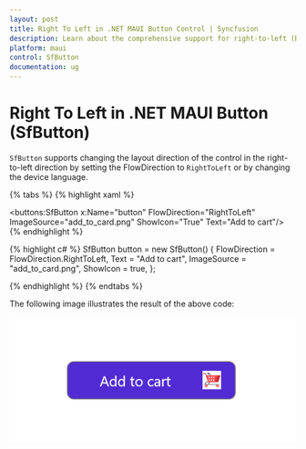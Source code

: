 ```yaml
---
layout: post
title: Right To Left in .NET MAUI Button Control | Syncfusion
description: Learn about the comprehensive support for right-to-left (RTL) directionality within the Syncfusion .NET MAUI Button, also known as the SfButton control.
platform: maui
control: SfButton
documentation: ug
---
```


# Right To Left in .NET MAUI Button (SfButton)

`SfButton` supports changing the layout direction of the control in the right-to-left direction by setting the FlowDirection to `RightToLeft` or by changing the device language.

{% tabs %}
{% highlight xaml %}

<buttons:SfButton x:Name="button"
                FlowDirection="RightToLeft"
                ImageSource="add_to_card.png"
                ShowIcon="True" 
                Text="Add to cart"/>
{% endhighlight %}

{% highlight c# %}
SfButton button = new SfButton()
{
    FlowDirection = FlowDirection.RightToLeft,
    Text = "Add to cart",
    ImageSource = "add_to_card.png",
    ShowIcon = true,
};

{% endhighlight %}
{% endtabs %}

The following image illustrates the result of the above code:

![.NET MAUI RTL support](images/right-to-left/RTL.png)